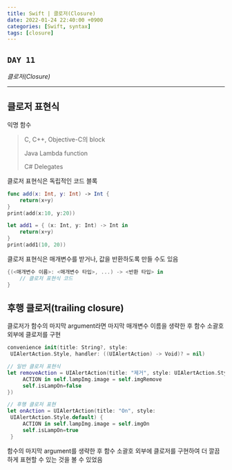 ```yaml
---
title: Swift | 클로저(Closure)
date: 2022-01-24 22:40:00 +0900
categories: [Swift, syntax]
tags: [closure]
---
```


## `DAY 11`

*클로저(Closure)*

---

## 클로저 표현식

익명 함수

> C, C++, Objective-C의 block
> 
> Java Lambda function
> 
> C# Delegates

클로저 표현식은 독립적인 코드 블록

```swift
func add(x: Int, y: Int) -> Int {
    return(x+y)
}
print(add(x:10, y:20))

let add1 = { (x: Int, y: Int) -> Int in
    return(x+y)
}
print(add1(10, 20))
```

클로저 표현식은 매개변수를 받거나, 값을 반환하도록 만들 수도 있음

```swift
{(<매개변수 이름>: <매개변수 타입>, ...) -> <반환 타입> in
    // 클로저 표현식 코드
}
```

## 후행 클로저(trailing closure)

클로저가 함수의 마지막 argument라면 마지막 매개변수 이름을 생략한 후 함수 소괄호 외부에 클로저를 구현

```swift
convenience init(title: String?, style:
 UIAlertAction.Style, handler: ((UIAlertAction) -> Void)? = nil)

// 일반 클로저 표현식
let removeAction = UIAlertAction(title: "제거", style: UIAlertAction.Style.destructive, handler:  {
     ACTION in self.lampImg.image = self.imgRemove
     self.isLampOn=false
})

// 후행 클로저 표현
let onAction = UIAlertAction(title: "On", style:
 UIAlertAction.Style.default) {
     ACTION in self.lampImg.image = self.imgOn
     self.isLampOn=true
 }
 ```

 함수의 마지막 argument를 생략한 후 함수 소괄호 외부에 클로저를 구현하여 더 깔끔하게 표현할 수 있는 것을 볼 수 있었음

 